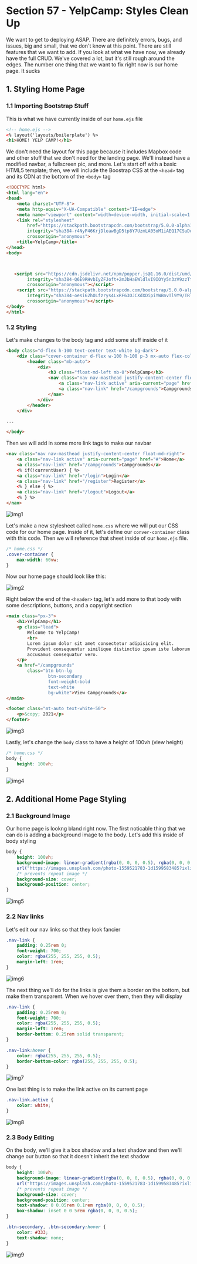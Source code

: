 # Section 57 - YelpCamp: Styles Clean Up

We want to get to deploying ASAP. There are definitely errors, bugs, and issues, big and small, that we don't know at this point. There are still features that we want to add. If you look at what we have now, we already have the full CRUD. We've covered a lot, but it's still rough around the edges. The number one thing that we want to fix right now is our home page. It sucks

## 1. Styling Home Page

### 1.1 Importing Bootstrap Stuff

This is what we have currently inside of our `home.ejs` file

```html
<!-- home.ejs -->
<% layout('layouts/boilerplate') %> 
<h1>HOME! YELP CAMP!</h1>
```

We don't need the layout for this page because it includes Mapbox code and other stuff that we don't need for the landing page. We'll instead have a modified navbar, a fullscreen pic, and more. Let's start off with a basic HTML5 template; then, we will include the Boostrap CSS at the `<head>` tag and its CDN at the bottom of the `<body>` tag

```html
<!DOCTYPE html>
<html lang="en">
<head>
    <meta charset="UTF-8">
    <meta http-equiv="X-UA-Compatible" content="IE=edge">
    <meta name="viewport" content="width=device-width, initial-scale=1.0">
    <link rel="stylesheet" 
        href="https://stackpath.bootstrapcdn.com/bootstrap/5.0.0-alpha1/css/bootstrap.min.css"
        integrity="sha384-r4NyP46KrjDleawBgD5tp8Y7UzmLA05oM1iAEQ17CSuDqnUK2+k9luXQOfXJCJ4I" 
        crossorigin="anonymous">
    <title>YelpCamp</title>
</head>
<body>



   <script src="https://cdn.jsdelivr.net/npm/popper.js@1.16.0/dist/umd/popper.min.js"
        integrity="sha384-Q6E9RHvbIyZFJoft+2mJbHaEWldlvI9IOYy5n3zV9zzTtmI3UksdQRVvoxMfooAo"
        crossorigin="anonymous"></script>
    <script src="https://stackpath.bootstrapcdn.com/bootstrap/5.0.0-alpha1/js/bootstrap.min.js"
        integrity="sha384-oesi62hOLfzrys4LxRF63OJCXdXDipiYWBnvTl9Y9/TRlw5xlKIEHpNyvvDShgf/"
        crossorigin="anonymous"></script>
</body>
</html>
```

### 1.2 Styling

Let's make changes to the body tag and add some stuff inside of it

```html
<body class="d-flex h-100 text-center text-white bg-dark">
    <div class="cover-container d-flex w-100 h-100 p-3 mx-auto flex-column">
        <header class="mb-auto">
            <div>
                <h3 class="float-md-left mb-0">YelpCamp</h3>
                <nav class="nav nav-masthead justify-content-center float-md-right">
                    <a class="nav-link active" aria-current="page" href="#">Home</a>
                    <a class="nav-link" href="/campgrounds">Campgrounds</a>
                </nav>
            </div>
        </header>
    </div>

...

</body>
```

Then we will add in some more link tags to make our navbar

```html
<nav class="nav nav-masthead justify-content-center float-md-right">
    <a class="nav-link active" aria-current="page" href="#">Home</a>
    <a class="nav-link" href="/campgrounds">Campgrounds</a>
    <% if(!currentUser) { %> 
    <a class="nav-link" href="/login">Login</a>
    <a class="nav-link" href="/register">Register</a>
    <% } else { %> 
    <a class="nav-link" href="/logout">Logout</a>
    <% } %> 
</nav>
```

![img1](https://github.com/Brian-E-Nguyen/Web-Dev-Bootcamp-2020/blob/57-YelpCamp-Styles-Cleanup/57-YelpCamp-Styles-Cleanup/img-for-notes/img1.jpg?raw=true)

Let's make a new stylesheet called `home.css` where we will put our CSS code for our home page. Inside of it, let's define our `conver-container` class with this code. Then we will reference that sheet inside of our `home.ejs` file.

```css
/* home.css */
.cover-container {
    max-width: 60vw;
}
```

Now our home page should look like this:

![img2](https://github.com/Brian-E-Nguyen/Web-Dev-Bootcamp-2020/blob/57-YelpCamp-Styles-Cleanup/57-YelpCamp-Styles-Cleanup/img-for-notes/img2.jpg?raw=true)

Right below the end of the `<header>` tag, let's add more to that body with some descriptions, buttons, and a copyright section

```html
<main class="px-3">
    <h1>YelpCamp</h1>
    <p class="lead">
        Welcome to YelpCamp!
        <br>
        Lorem ipsum dolor sit amet consectetur adipisicing elit. 
        Provident consequuntur similique distinctio ipsam iste laborum omnis fugit eligendi labore cupiditate magnam amet dolores rem nemo animi autem, 
        accusamus consequatur vero.
    </p>
    <a href="/campgrounds" 
        class="btn btn-lg 
                btn-secondary 
                font-weight-bold 
                text-white 
                bg-white">View Campgrounds</a>
</main>

<footer class="mt-auto text-white-50">
    <p>&copy; 2021</p>
</footer>
```

![img3](https://github.com/Brian-E-Nguyen/Web-Dev-Bootcamp-2020/blob/57-YelpCamp-Styles-Cleanup/57-YelpCamp-Styles-Cleanup/img-for-notes/img3.jpg?raw=true)


Lastly, let's change the `body` class to have a height of 100vh (view height)

```css
/* home.css */
body {
    height: 100vh;
}
```

![img4](https://github.com/Brian-E-Nguyen/Web-Dev-Bootcamp-2020/blob/57-YelpCamp-Styles-Cleanup/57-YelpCamp-Styles-Cleanup/img-for-notes/img4.jpg?raw=true)

## 2. Additional Home Page Styling

### 2.1 Background Image

Our home page is lookng bland right now. The first noticable thing that we can do is adding a background image to the body. Let's add this inside of body styling

```css
body {
    height: 100vh;
    background-image: linear-gradient(rgba(0, 0, 0, 0.5), rgba(0, 0, 0, 0.5)),
    url("https://images.unsplash.com/photo-1559521783-1d1599583485?ixlib=rb-1.2.1&ixid=eyJhcHBfaWQiOjEyMDd9&auto=format&fit=crop&w=1950&q=80");
    /* prevents repeat image */
    background-size: cover;
    background-position: center;
}
```

![img5](https://github.com/Brian-E-Nguyen/Web-Dev-Bootcamp-2020/blob/57-YelpCamp-Styles-Cleanup/57-YelpCamp-Styles-Cleanup/img-for-notes/img5.jpg?raw=true)

### 2.2 Nav links

Let's edit our nav links so that they look fancier

```css
.nav-link {
    padding: 0.25rem 0;
    font-weight: 700;
    color: rgba(255, 255, 255, 0.5);
    margin-left: 1rem;
}
```

![img6](https://github.com/Brian-E-Nguyen/Web-Dev-Bootcamp-2020/blob/57-YelpCamp-Styles-Cleanup/57-YelpCamp-Styles-Cleanup/img-for-notes/img6.jpg?raw=true)

The next thing we'll do for the links is give them a border on the bottom, but make them transparent. When we hover over them, then they will display

```css
.nav-link {
    padding: 0.25rem 0;
    font-weight: 700;
    color: rgba(255, 255, 255, 0.5);
    margin-left: 1rem;
    border-bottom: 0.25rem solid transparent;
}

.nav-link:hover {
    color: rgba(255, 255, 255, 0.5);
    border-bottom-color: rgba(255, 255, 255, 0.5);
}
```

![img7](https://github.com/Brian-E-Nguyen/Web-Dev-Bootcamp-2020/blob/57-YelpCamp-Styles-Cleanup/57-YelpCamp-Styles-Cleanup/img-for-notes/img7.jpg?raw=true)

One last thing is to make the link active on its current page

```css
.nav-link.active {
    color: white;
}
```

![img8](https://github.com/Brian-E-Nguyen/Web-Dev-Bootcamp-2020/blob/57-YelpCamp-Styles-Cleanup/57-YelpCamp-Styles-Cleanup/img-for-notes/img8.jpg?raw=true)


### 2.3 Body Editing

On the body, we'll give it a box shadow and a text shadow and then we'll change our button so that it doesn't inherit the text shadow

```css
body {
    height: 100vh;
    background-image: linear-gradient(rgba(0, 0, 0, 0.5), rgba(0, 0, 0, 0.5)),
    url("https://images.unsplash.com/photo-1559521783-1d1599583485?ixlib=rb-1.2.1&ixid=eyJhcHBfaWQiOjEyMDd9&auto=format&fit=crop&w=1950&q=80");
    /* prevents repeat image */
    background-size: cover;
    background-position: center;
    text-shadow: 0 0.05rem 0.1rem rgba(0, 0, 0, 0.5);
    box-shadow: inset 0 0 5rem rgba(0, 0, 0, 0.5);
}

.btn-secondary, .btn-secondary:hover {
    color: #333;
    text-shadow: none;
}
```

![img9](https://github.com/Brian-E-Nguyen/Web-Dev-Bootcamp-2020/blob/57-YelpCamp-Styles-Cleanup/57-YelpCamp-Styles-Cleanup/img-for-notes/img9.jpg?raw=true)
